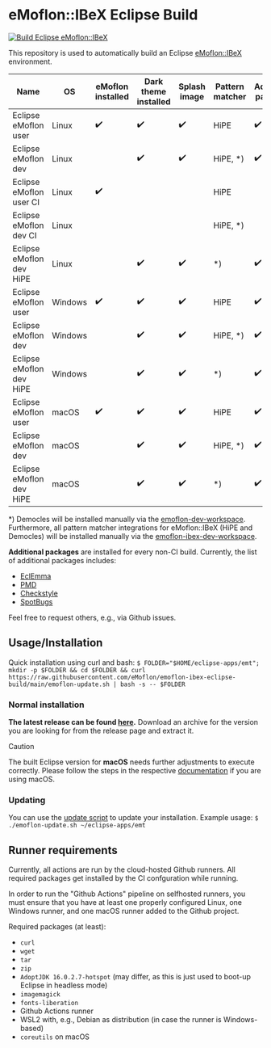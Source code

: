 # eMoflon::IBeX Eclipse Build

[![Build Eclipse eMoflon::IBeX](https://github.com/eMoflon/emoflon-ibex-eclipse-build/actions/workflows/ci.yml/badge.svg?branch=main&event=push)](https://github.com/eMoflon/emoflon-ibex-eclipse-build/actions/workflows/ci.yml)

This repository is used to automatically build an Eclipse [eMoflon::IBeX](https://github.com/eMoflon/emoflon-ibex) environment.

| Name                     | OS      | eMoflon installed  | Dark theme installed | Splash image       | Pattern matcher | Additional packages |
|--------------------------|---------|--------------------|----------------------|--------------------|-----------------|---------------------|
| Eclipse eMoflon user     | Linux   | :heavy_check_mark: | :heavy_check_mark:   | :heavy_check_mark: | HiPE            | :heavy_check_mark:  |
| Eclipse eMoflon dev      | Linux   |                    | :heavy_check_mark:   | :heavy_check_mark: | HiPE, *)        | :heavy_check_mark:  |
| Eclipse eMoflon user CI  | Linux   | :heavy_check_mark: |                      |                    | HiPE            |                     |
| Eclipse eMoflon dev CI   | Linux   |                    |                      |                    | HiPE, *)        |                     |
| Eclipse eMoflon dev HiPE | Linux   |                    | :heavy_check_mark:   | :heavy_check_mark: | *)              | :heavy_check_mark:  |
| Eclipse eMoflon user     | Windows | :heavy_check_mark: | :heavy_check_mark:   | :heavy_check_mark: | HiPE            | :heavy_check_mark:  |
| Eclipse eMoflon dev      | Windows |                    | :heavy_check_mark:   | :heavy_check_mark: | HiPE, *)        | :heavy_check_mark:  |
| Eclipse eMoflon dev HiPE | Windows |                    | :heavy_check_mark:   | :heavy_check_mark: | *)              | :heavy_check_mark:  |
| Eclipse eMoflon user     | macOS   | :heavy_check_mark: | :heavy_check_mark:   | :heavy_check_mark: | HiPE            | :heavy_check_mark:  |
| Eclipse eMoflon dev      | macOS   |                    | :heavy_check_mark:   | :heavy_check_mark: | HiPE, *)        | :heavy_check_mark:  |
| Eclipse eMoflon dev HiPE | macOS   |                    | :heavy_check_mark:   | :heavy_check_mark: | *)              | :heavy_check_mark:  |

*) Democles will be installed manually via the [emoflon-dev-workspace](https://github.com/eMoflon/emoflon-ibex#how-to-develop).
Furthermore, all pattern matcher integrations for eMoflon::IBeX (HiPE and Democles) will be installed manually via the [emoflon-ibex-dev-workspace](https://github.com/eMoflon/emoflon-ibex#how-to-develop).

**Additional packages** are installed for every non-CI build.
Currently, the list of additional packages includes:
- [EclEmma](https://www.eclemma.org/)
- [PMD](https://pmd.github.io/latest/index.html)
- [Checkstyle](https://checkstyle.org/eclipse-cs/#!/)
- [SpotBugs](https://spotbugs.github.io/https://spotbugs.github.io/)

Feel free to request others, e.g., via Github issues.


## Usage/Installation

Quick installation using curl and bash:
`$ FOLDER="$HOME/eclipse-apps/emt"; mkdir -p $FOLDER && cd $FOLDER && curl https://raw.githubusercontent.com/eMoflon/emoflon-ibex-eclipse-build/main/emoflon-update.sh | bash -s -- $FOLDER`

### Normal installation

**The latest release can be found [here](https://github.com/eMoflon/emoflon-ibex-eclipse-build/releases/latest).**
Download an archive for the version you are looking for from the release page and extract it.

> [!CAUTION]
> The built Eclipse version for **macOS** needs further adjustments to execute correctly. Please follow the steps in the respective [documentation](./doc/how-to-run-eclipse-on-macos.md) if you are using macOS.

### Updating

You can use the [update script](./emoflon-update.sh) to update your installation.
Example usage:
`$ ./emoflon-update.sh ~/eclipse-apps/emt`


## Runner requirements

Currently, all actions are run by the cloud-hosted Github runners.
All required packages get installed by the CI confguration while running.

In order to run the "Github Actions" pipeline on selfhosted runners, you must ensure that you have at least one properly configured Linux, one Windows runner, and one macOS runner added to the Github project.

Required packages (at least):
* `curl`
* `wget`
* `tar`
* `zip`
* `AdoptJDK 16.0.2.7-hotspot` (may differ, as this is just used to boot-up Eclipse in headless mode)
* `imagemagick`
* `fonts-liberation`
* Github Actions runner
* WSL2 with, e.g., Debian as distribution (in case the runner is Windows-based)
* `coreutils` on macOS
